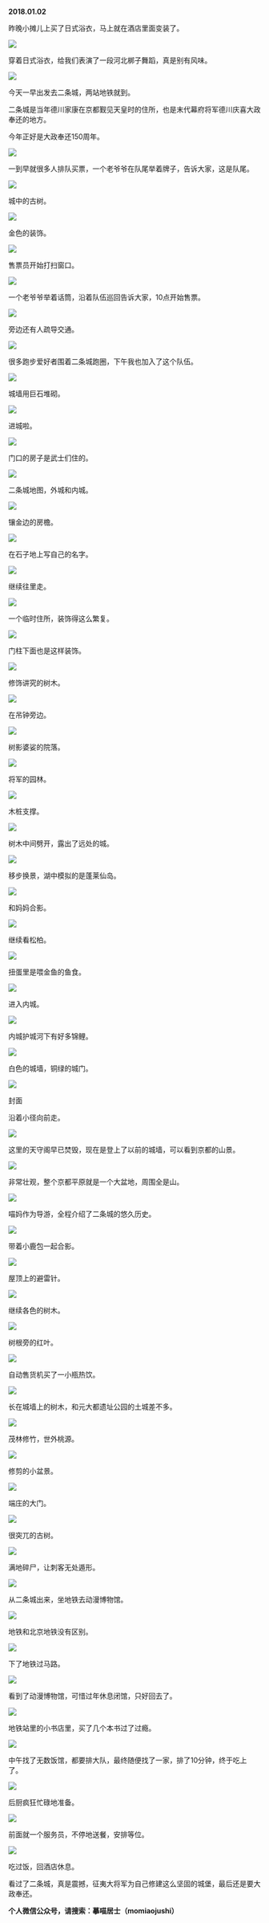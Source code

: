 
          
            
**2018.01.02**

昨晚小摊儿上买了日式浴衣，马上就在酒店里面变装了。




![](img/51001-4424df7335f85c01.jpg)




穿着日式浴衣，给我们表演了一段河北梆子舞蹈，真是别有风味。




![](img/51001-9468eecef64b90b8.jpg)




今天一早出发去二条城，两站地铁就到。

二条城是当年德川家康在京都觐见天皇时的住所，也是末代幕府将军德川庆喜大政奉还的地方。

今年正好是大政奉还150周年。




![](img/51001-603034886ce6b7ce.jpg)




一到早就很多人排队买票，一个老爷爷在队尾举着牌子，告诉大家，这是队尾。




![](img/51001-a38826784d81bb7d.jpg)




城中的古树。




![](img/51001-a6fea53e52af33c8.jpg)




金色的装饰。




![](img/51001-4744e2fc597ba0e6.jpg)




售票员开始打扫窗口。




![](img/51001-2ca2971c29f0db9a.jpg)




一个老爷爷举着话筒，沿着队伍巡回告诉大家，10点开始售票。




![](img/51001-9d39e359a84a4369.jpg)




旁边还有人疏导交通。




![](img/51001-0bed9c9c4e5a6dca.jpg)




很多跑步爱好者围着二条城跑圈，下午我也加入了这个队伍。




![](img/51001-f7cea985398a05de.jpg)




城墙用巨石堆砌。




![](img/51001-00406ad832ff5ce8.jpg)




进城啦。




![](img/51001-9deaf3fb3c990736.jpg)




门口的房子是武士们住的。




![](img/51001-6732e859ca732e66.jpg)




二条城地图，外城和内城。




![](img/51001-42eb976793077dd0.jpg)




镶金边的房檐。




![](img/51001-d421cda9186fb9e0.jpg)




在石子地上写自己的名字。




![](img/51001-030f97413a36ca16.jpg)




继续往里走。




![](img/51001-3293fdb6a08b1fc0.jpg)




一个临时住所，装饰得这么繁复。




![](img/51001-7ba529f36753ec38.jpg)




门柱下面也是这样装饰。




![](img/51001-3ecda4511fd26eb4.jpg)




修饰讲究的树木。




![](img/51001-697d1d36c172fca7.jpg)




在吊钟旁边。




![](img/51001-6618acc0ebe89c8a.jpg)




树影婆娑的院落。




![](img/51001-46f83950e857c3e6.jpg)




将军的园林。




![](img/51001-7ad0fb3913851a99.jpg)




木桩支撑。




![](img/51001-7048a60298f526b5.jpg)




树木中间劈开，露出了远处的城。




![](img/51001-6dc2b67e24b2cb59.jpg)




移步换景，湖中模拟的是蓬莱仙岛。




![](img/51001-7d0b40bda1064cf5.jpg)




和妈妈合影。




![](img/51001-ad38b95f9d2a1a76.jpg)




继续看松柏。




![](img/51001-22c1fdec82e725e6.jpg)




扭蛋里是喂金鱼的鱼食。




![](img/51001-9067e3b8e0bcb521.jpg)




进入内城。




![](img/51001-abaa1137cf79fdd8.jpg)




内城护城河下有好多锦鲤。




![](img/51001-90815bee98f92c27.jpg)




白色的城墙，铜绿的城门。




![](img/51001-acd28f9e71d3f97c.jpg)

封面


沿着小径向前走。




![](img/51001-e315b5f89bb9c882.jpg)




这里的天守阁早已焚毁，现在是登上了以前的城墙，可以看到京都的山景。




![](img/51001-311eb0ed4b749a9a.jpg)




非常壮观，整个京都平原就是一个大盆地，周围全是山。




![](img/51001-a27114103c5dab2e.jpg)




喵妈作为导游，全程介绍了二条城的悠久历史。




![](img/51001-362d8a4ec37f1b4f.jpg)




带着小鹿包一起合影。




![](img/51001-8a5575c64099951e.jpg)




屋顶上的避雷针。




![](img/51001-c96ac05df6f3fe8f.jpg)




继续各色的树木。




![](img/51001-ac2a2eebf05d4678.jpg)




树根旁的红叶。




![](img/51001-52a5baaddd52a0a0.jpg)




自动售货机买了一小瓶热饮。




![](img/51001-78de2f670738cfcf.jpg)




长在城墙上的树木，和元大都遗址公园的土城差不多。




![](img/51001-dbd05a56a2748528.jpg)




茂林修竹，世外桃源。




![](img/51001-b00cdfed7d181c10.jpg)




修剪的小盆景。




![](img/51001-1237cba44ba4d5ad.jpg)




端庄的大门。




![](img/51001-6bb1b615aba2a6bb.jpg)




很突兀的古树。




![](img/51001-8c4760506fa95dc2.jpg)




满地碎尸，让刺客无处遁形。




![](img/51001-cef2326a477b3190.jpg)




从二条城出来，坐地铁去动漫博物馆。




![](img/51001-1bed076f4cb4fba1.jpg)




地铁和北京地铁没有区别。




![](img/51001-47b1323cb991d694.jpg)




下了地铁过马路。




![](img/51001-1f6c67962700cad9.jpg)




看到了动漫博物馆，可惜过年休息闭馆，只好回去了。




![](img/51001-e672a22a8c2efcac.jpg)




地铁站里的小书店里，买了几个本书过了过瘾。




![](img/51001-fb73b918d9ad68d8.jpg)




中午找了无数饭馆，都要排大队，最终随便找了一家，排了10分钟，终于吃上了。




![](img/51001-6e3b9b3c7536689b.jpg)




后厨疯狂忙碌地准备。




![](img/51001-3ebdbd8d008b179b.jpg)




前面就一个服务员，不停地送餐，安排等位。




![](img/51001-ca450039e60ed898.jpg)




吃过饭，回酒店休息。

看过了二条城，真是震撼，征夷大将军为自己修建这么坚固的城堡，最后还是要大政奉还。


**个人微信公众号，请搜索：摹喵居士（momiaojushi）**

          
        